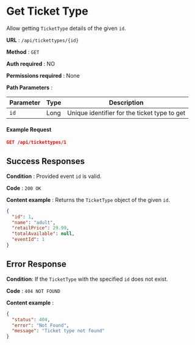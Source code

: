 # Get Ticket Type

Allow getting `TicketType` details of the given `id`.

**URL** : `/api/tickettypes/{id}`

**Method** : `GET`

**Auth required** : NO

**Permissions required** : None

**Path Parameters** :

| Parameter | Type | Description                            |
| --------- | ---- | -------------------------------------- |
| `id`      | Long | Unique identifier for the ticket type to get |

#### Example Request

```json
GET /api/tickettypes/1

```

## Success Responses

**Condition** : Provided event `id` is valid.

**Code** : `200 OK`

**Content example** : Returns the `TicketType` object of the given `id`.

```json
{
  "id": 1,
  "name": "adult",
  "retailPrice": 29.99,
  "totalAvailable": null,
  "eventId": 1
}
```

## Error Response

**Condition**: If the `TicketType` with the specified `id` does not exist.

**Code** : `404 NOT FOUND`

**Content example** :

```json
{
  "status": 404,
  "error": "Not Found",
  "message": "Ticket type not found"
}
```
